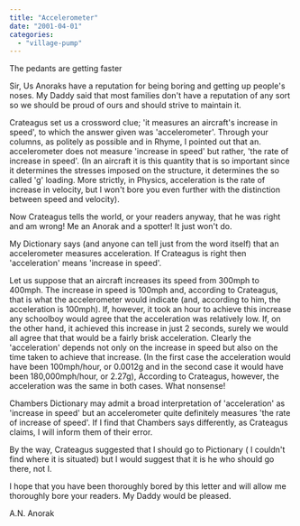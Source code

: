 ```yaml
---
title: "Accelerometer"
date: "2001-04-01"
categories: 
  - "village-pump"
---
```


The pedants are getting faster

Sir, Us Anoraks have a reputation for being boring and getting up people's noses. My Daddy said that most families don't have a reputation of any sort so we should be proud of ours and should strive to maintain it.

Crateagus set us a crossword clue; 'it measures an aircraft's increase in speed', to which the answer given was 'accelerometer'. Through your columns, as politely as possible and in Rhyme, I pointed out that an. accelerometer does not measure 'increase in speed' but rather, 'the rate of increase in speed'. (In an aircraft it is this quantity that is so important since it determines the stresses imposed on the structure, it determines the so called 'g' loading. More strictly, in Physics, acceleration is the rate of increase in velocity, but I won't bore you even further with the distinction between speed and velocity).

Now Crateagus tells the world, or your readers anyway, that he was right and am wrong! Me an Anorak and a spotter! It just won't do.

My Dictionary says (and anyone can tell just from the word itself) that an accelerometer measures acceleration. If Crateagus is right then 'acceleration' means 'increase in speed'.

Let us suppose that an aircraft increases its speed from 300mph to 400mph. The increase in speed is 100mph and, according to Crateagus, that is what the accelerometer would indicate (and, according to him, the acceleration is 100mph). If, however, it took an hour to achieve this increase any schoolboy would agree that the acceleration was relatively low. If, on the other hand, it achieved this increase in just 2 seconds, surely we would all agree that that would be a fairly brisk acceleration. Clearly the 'acceleration' depends not only on the increase in speed but also on the time taken to achieve that increase. (In the first case the acceleration would have been 100mph/hour, or 0.0012g and in the second case it would have been 180,000mph/hour, or 2.27g), According to Crateagus, however, the acceleration was the same in both cases. What nonsense!

Chambers Dictionary may admit a broad interpretation of 'acceleration' as 'increase in speed' but an accelerometer quite definitely measures 'the rate of increase of speed'. If I find that Chambers says differently, as Crateagus claims, I will inform them of their error.

By the way, Crateagus suggested that I should go to Pictionary ( I couldn't find where it is situated) but I would suggest that it is he who should go there, not I.

I hope that you have been thoroughly bored by this letter and will allow me thoroughly bore your readers. My Daddy would be pleased.

A.N. Anorak
